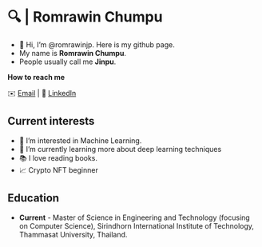 # 🔍 | Romrawin Chumpu

- 👋 Hi, I’m @romrawinjp. Here is my github page.
- My name is **Romrawin Chumpu**.
- People usually call me **Jinpu**.

**How to reach me**

✉️ [Email](mailto:m6222040393@g.siit.tu.ac.th) | 📘 [LinkedIn](https://www.linkedin.com/in/romrawin-chumpu/)

## Current interests

- 👀 I’m interested in Machine Learning.
- 🌱 I’m currently learning more about deep learning techniques
- 📚 I love reading books.
- 📈 Crypto NFT beginner

## Education

- **Current** - Master of Science in Engineering and Technology (focusing on Computer Science), Sirindhorn International Institute of Technology, Thammasat University, Thailand.
